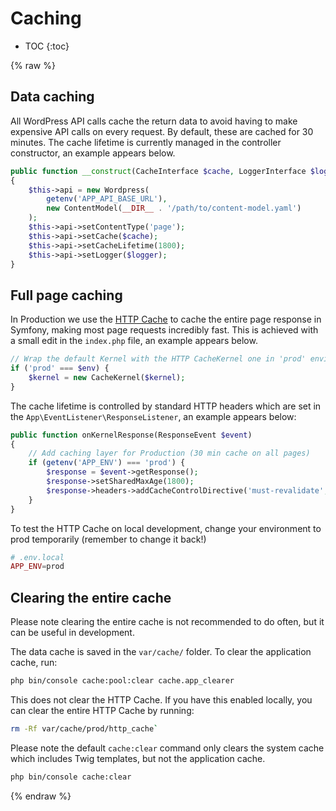 # Caching

* TOC
{:toc}

{% raw %}

## Data caching

All WordPress API calls cache the return data to avoid having to make expensive API calls on every request. By default, 
these are cached for 30 minutes. The cache lifetime is currently managed in the controller constructor, an example 
appears below. 

```php
public function __construct(CacheInterface $cache, LoggerInterface $logger)
{
    $this->api = new Wordpress(
        getenv('APP_API_BASE_URL'),
        new ContentModel(__DIR__ . '/path/to/content-model.yaml')
    );
    $this->api->setContentType('page');
    $this->api->setCache($cache);
    $this->api->setCacheLifetime(1800);
    $this->api->setLogger($logger);
}
```
    
## Full page caching

In Production we use the [HTTP Cache](https://symfony.com/doc/current/http_cache.html) to cache the entire page response
in Symfony, making most page requests incredibly fast. This is achieved with a small edit in the `index.php` file, an 
example appears below. 

```php
// Wrap the default Kernel with the HTTP CacheKernel one in 'prod' environment
if ('prod' === $env) {
    $kernel = new CacheKernel($kernel);
}
```

The cache lifetime is controlled by standard HTTP headers which are set in the `App\EventListener\ResponseListener`, an 
example appears below:

```php
public function onKernelResponse(ResponseEvent $event)
{
    // Add caching layer for Production (30 min cache on all pages)
    if (getenv('APP_ENV') === 'prod') {
        $response = $event->getResponse();
        $response->setSharedMaxAge(1800);
        $response->headers->addCacheControlDirective('must-revalidate', true);
    }
}
``` 

To test the HTTP Cache on local development, change your environment to prod temporarily (remember to change it back!)

```php
# .env.local
APP_ENV=prod
```

## Clearing the entire cache

Please note clearing the entire cache is not recommended to do often, but it can be useful in development.

The data cache is saved in the `var/cache/` folder. To clear the application cache, run:

```bash
php bin/console cache:pool:clear cache.app_clearer
```

This does not clear the HTTP Cache. If you have this enabled locally, you can clear the entire HTTP Cache by running:
 
```bash
rm -Rf var/cache/prod/http_cache`
```

Please note the default `cache:clear` command only clears the system cache which includes Twig templates, but not the 
application cache.

```bash
php bin/console cache:clear
```

{% endraw %}

